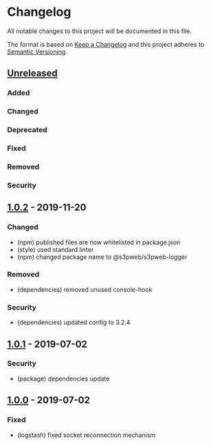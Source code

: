 # Changelog
All notable changes to this project will be documented in this file.

The format is based on [Keep a Changelog](http://keepachangelog.com/en/1.0.0/)
and this project adheres to [Semantic Versioning](http://semver.org/spec/v2.0.0.html).

## [Unreleased]
### Added
### Changed
### Deprecated
### Fixed
### Removed
### Security

## [1.0.2] - 2019-11-20
### Changed
- (npm) published files are now whitelisted in package.json
- (style) used standard linter
- (npm) changed package name to @s3pweb/s3pweb-logger
### Removed
- (dependencies) removed unused console-hook
### Security
- (dependencies) updated config to 3.2.4

## [1.0.1] - 2019-07-02
### Security
- (package) dependencies update

## [1.0.0] - 2019-07-02
### Fixed
- (logstash) fixed socket reconnection mechanism

[Unreleased]: https://github.com/s3pweb/s3pweb-logger/commits/
[1.0.2]: https://github.com/s3pweb/s3pweb-logger/commits/v1.0.2
[1.0.1]: https://github.com/s3pweb/s3pweb-logger/commits/v1.0.1
[1.0.0]: https://github.com/s3pweb/s3pweb-logger/commits/v1.0.0
